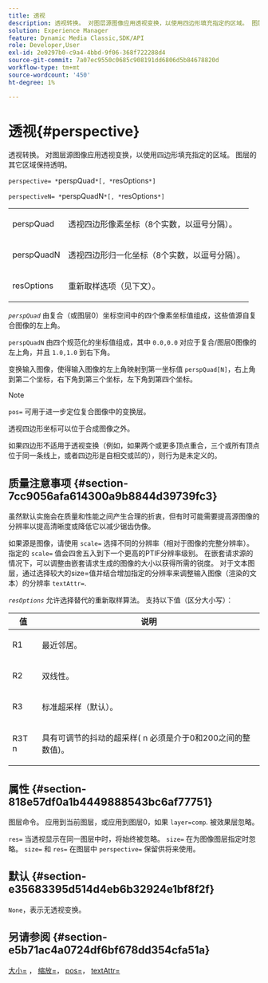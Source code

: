 ```yaml
---
title: 透视
description: 透视转换。 对图层源图像应用透视变换，以使用四边形填充指定的区域。 图层的其它区域保持透明。
solution: Experience Manager
feature: Dynamic Media Classic,SDK/API
role: Developer,User
exl-id: 2e0297b0-c9a4-4bbd-9f06-368f722288d4
source-git-commit: 7a07ec9550c0685c908191dd6806d5b84678820d
workflow-type: tm+mt
source-wordcount: '450'
ht-degree: 1%

---
```


# 透视{#perspective}

透视转换。 对图层源图像应用透视变换，以使用四边形填充指定的区域。 图层的其它区域保持透明。

`perspective= *`perspQuad`*[, *`resOptions`*]`

`perspectiveN= *`perspQuadN`*[, *`resOptions`*]`

<table id="simpletable_4BD38BBF53964F7D97B9E58914C97B3F"> 
 <tr class="strow"> 
  <td class="stentry"> <p><span class="varname"> perspQuad</span> </p></td> 
  <td class="stentry"> <p>透视四边形像素坐标（8个实数，以逗号分隔）。 </p></td> 
 </tr> 
 <tr class="strow"> 
  <td class="stentry"> <p><span class="varname"> perspQuadN</span> </p></td> 
  <td class="stentry"> <p>透视四边形归一化坐标（8个实数，以逗号分隔）。 </p></td> 
 </tr> 
 <tr class="strow"> 
  <td class="stentry"> <p><span class="varname"> resOptions</span> </p></td> 
  <td class="stentry"> <p>重新取样选项（见下文）。 </p></td> 
 </tr> 
</table>

*`perspQuad`* 由复合（或图层0）坐标空间中的四个像素坐标值组成，这些值源自复合图像的左上角。

`perspQuadN` 由四个规范化的坐标值组成，其中 `0.0,0.0` 对应于复合/图层0图像的左上角，并且 `1.0,1.0` 到右下角。

变换输入图像，使得输入图像的左上角映射到第一坐标值 `perspQuad[N]`，右上角到第二个坐标，右下角到第三个坐标，左下角到第四个坐标。

>[!NOTE]
>
>`pos=` 可用于进一步定位复合图像中的变换层。

透视四边形坐标可以位于合成图像之外。

如果四边形不适用于透视变换（例如，如果两个或更多顶点重合，三个或所有顶点位于同一条线上，或者四边形是自相交或凹的），则行为是未定义的。

## 质量注意事项 {#section-7cc9056afa614300a9b8844d39739fc3}

虽然默认实施会在质量和性能之间产生合理的折衷，但有时可能需要提高源图像的分辨率以提高清晰度或降低它以减少锯齿伪像。

如果源是图像，请使用 `scale=` 选择不同的分辨率（相对于图像的完整分辨率）。 指定的 `scale=` 值会四舍五入到下一个更高的PTIF分辨率级别。 在嵌套请求源的情况下，可以调整由嵌套请求生成的图像的大小以获得所需的锐度。 对于文本图层，通过选择较大的size=值并结合增加指定的分辨率来调整输入图像（渲染的文本）的分辨率 `textAttr=`.

*`resOptions`* 允许选择替代的重新取样算法。 支持以下值（区分大小写）：

<table id="table_0F20007986324E228096888ED37219C0"> 
 <thead> 
  <tr> 
   <th class="entry"> <b> 值</b> </th> 
   <th class="entry"> <b> 说明</b> </th> 
  </tr> 
 </thead>
 <tbody> 
  <tr> 
   <td> <p> <span class="codeph"> R1</span> </p> </td> 
   <td> <p> 最近邻居。 </p> </td> 
  </tr> 
  <tr> 
   <td> <p> <span class="codeph"> R2</span> </p> </td> 
   <td> <p> 双线性。 </p> </td> 
  </tr> 
  <tr> 
   <td> <p> <span class="codeph"> R3</span> </p> </td> 
   <td> <p> 标准超采样（默认）。 </p> </td> 
  </tr> 
  <tr> 
   <td> <p> <span class="codeph">R3T<span class="varname"> n</span></span> </p> </td> 
   <td> <p> 具有可调节的抖动的超采样(<span class="varname"> n</span> 必须是介于0和200之间的整数值)。 </p> </td> 
  </tr> 
 </tbody> 
</table>

## 属性 {#section-818e57df0a1b4449888543bc6af77751}

图层命令。 应用到当前图层，或应用到图层0，如果 `layer=comp`. 被效果层忽略。

`res=` 当透视显示在同一图层中时，将始终被忽略。 `size=` 在为图像图层指定时忽略。 `size=` 和 `res=` 在图层中 `perspective=` 保留供将来使用。

## 默认 {#section-e35683395d514d4eb6b32924e1bf8f2f}

`None`，表示无透视变换。

## 另请参阅 {#section-e5b71ac4a0724df6bf678dd354cfa51a}

[大小=](../../../../../is-api/http-ref/image-serving-api-ref/c-http-protocol-reference/c-data-types/r-size.md#reference-04d383f32c7b4003bed9978cb854747b) ， [缩放=](../../../../../is-api/http-ref/image-serving-api-ref/c-http-protocol-reference/c-command-reference/r-is-http-scale.md#reference-098c30cea1764f189e6f7c7e400cc065)， [pos=](../../../../../is-api/http-ref/image-serving-api-ref/c-http-protocol-reference/c-command-reference/r-pos.md#reference-65de948f4b404f1182b22119ca332143)， [textAttr=](../../../../../is-api/http-ref/image-serving-api-ref/c-http-protocol-reference/c-command-reference/r-textattr.md#reference-ff00484fa3244286abeff34911f7ec0d)
